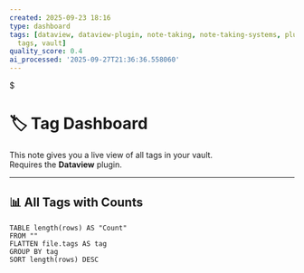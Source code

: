 ```yaml
---
created: 2025-09-23 18:16
type: dashboard
tags: [dataview, dataview-plugin, note-taking, note-taking-systems, plugin, tag-management,
  tags, vault]
quality_score: 0.4
ai_processed: '2025-09-27T21:36:36.558060'
---
```

$
# 🏷️ Tag Dashboard

This note gives you a live view of all tags in your vault.  
Requires the **Dataview** plugin.

---

## 📊 All Tags with Counts

```dataview
TABLE length(rows) AS "Count"
FROM ""
FLATTEN file.tags AS tag
GROUP BY tag
SORT length(rows) DESC
```
```

